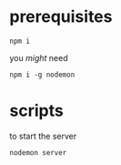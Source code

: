 # prerequisites

`npm i`

you _might_ need

`npm i -g nodemon`

# scripts

to start the server

`nodemon server`
